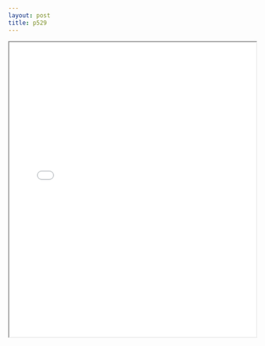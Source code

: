 ```yaml
---
layout: post
title: p529
---
```


<div class="pdf-container">
<iframe src="/ea/assets/pdfs/hock/p529.pdf" height="600" width="100%" allowFullScreen="true"></iframe>
</div>

